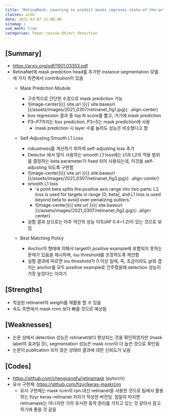 ```yaml
---
title: "RetinaMask: Learning to predict masks improves state-of-the-art single-shot detection for free"
classes: wide
date: 2021-03-07 22:00:00
sitemap :
use_math: true
categories: Paper_review Object_detection 
---
```


## [Summary]
- https://arxiv.org/pdf/1901.03353.pdf
- RetinaNet에 mask prediction head를 추가한 instance segmentation 모델. 세 가지 측면에서 contribution이 있음
    - Mask Prediction Module
        - 구조적으로 간단한 수정으로 mask prediction 가능
        - ![image-center]({{ site.url }}{{ site.baseurl }}/assets/images/2021_0307/retinanet_fig1.jpg){: .align-center}
        - box regression 결과 중 top N score를 뽑고, 거기에 mask prediction
        - P3~P7까지는 box prediction, P3~5는 mask prediction에 사용
            - mask prediction 시 layer 수를 늘려도 성능은 비슷했다고 함

    - Self-Adjusting Smooth L1 Loss
        - robustness를 개선하기 위하여 self-adjusting loss 추가
        - Detector 에서 많이 사용하는 smooth L1 loss에는 L1과 L2의 적용 범위를 결정하는 beta parameter가 fixed 되어 사용되는데, 이것을 self-adjusting 되도록 구현함
        - ![image-center]({{ site.url }}{{ site.baseurl }}/assets/images/2021_0307/retinanet_fig3.jpg){: .align-center}
        - smooth L1 loss
            - 'a point beta splits the positive axis range into two parts: L2 loss is used for targets in range [0; beta], and L1 loss is used beyond beta to avoid over-penalizing outliers.'
            - ![image-center]({{ site.url }}{{ site.baseurl }}/assets/images/2021_0307/retinanet_fig2.jpg){: .align-center}
        - 실험 결과 상으로는 아주 약간의 성능 이득(AP 0.4~1.2)이 있는 것으로 보임

    - Best Matching Policy
        - Anchor의 형태에 의해서 target이 positive example에 포함되지 못하는 문제가 있음을 제시하며, iou threshold를 조정하도록 제안함
        - 실험 결과에 따르면 iou threshold가 0 이상 일때, 즉, 조금이라도 gt와 겹치는 anchor를 모두 positive example로 간주했을때 detection 성능이 가장 높았다는 이야기

## [Strengths]
- 학습된 retinanet의 weight를 재활용 할 수 있음
- 속도 측면에서 mask rcnn 보다 빠를 것으로 예상됨

## [Weaknesses]
- 논문 상에서 detection 성능은 retinanet보다 향상되는 것을 확인하였지만 (mask label의 효과일 듯), segmentation 성능은 mask rcnn이 더 높은 것으로 확인됨
- 논문이 publication 되지 않은 상태라 결과에 대한 신뢰도가 낮음

## [Codes]
- https://github.com/chengyangfu/retinamask (pytorch)
- 유사 구현체: https://github.com/fizyr/keras-maskrcnn
    - 유사 구현체는 mask rcnn의 rpn 대신 retinanet을 사용한 것으로 팀에서 활용하는 fizyr keras-retinanet 저자가 작성한 버전임. 엄밀히 따지면 retinamask는 아니지만 거의 유사한 동작 원리를 가지고 있는 것 같아서 참고하기에 좋을 것 같음
